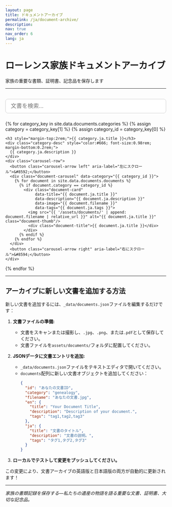 ```yaml
---
layout: page
title: ドキュメントアーカイブ
permalink: /ja/document-archive/
description: 
nav: true
nav_order: 6
lang: ja
---
```


# ローレンス家族ドキュメントアーカイブ
家族の重要な書類、証明書、記念品を保存します

---

<!-- Search Bar -->
<div style="width: 100%; margin: 2rem 0 1.5rem 0; text-align: center;">
  <input id="documentSearchInput" type="text" placeholder="文書を検索..." style="width: 100%; padding: 0.7rem 1rem; font-size: 1.1rem; border-radius: 8px; border: 1px solid #ccc;">
</div>

<!-- Document Gallery by Category with Carousel -->
<div class="document-gallery-section">
  {% for category_key in site.data.documents.categories %}
    {% assign category = category_key[1] %}
    {% assign category_id = category_key[0] %}
    
    <h3 style="margin-top:2rem;">{{ category.ja.title }}</h3>
    <div class="category-desc" style="color:#666; font-size:0.98rem; margin-bottom:0.2rem;">
      {{ category.ja.description }}
    </div>
    <div class="carousel-row">
      <button class="carousel-arrow left" aria-label="左にスクロール">&#8592;</button>
      <div class="document-carousel" data-category="{{ category_id }}">
        {% for document in site.data.documents.documents %}
          {% if document.category == category_id %}
            <div class="document-card" 
                 data-title="{{ document.ja.title }}" 
                 data-description="{{ document.ja.description }}" 
                 data-image="{{ document.filename }}" 
                 data-tags="{{ document.ja.tags }}">
              <img src="{{ '/assets/documents/' | append: document.filename | relative_url }}" alt="{{ document.ja.title }}" class="document-thumb"/>
              <div class="document-title">{{ document.ja.title }}</div>
            </div>
          {% endif %}
        {% endfor %}
      </div>
      <button class="carousel-arrow right" aria-label="右にスクロール">&#8594;</button>
    </div>
  {% endfor %}
</div>

<!-- Modal for document details -->
<div id="documentModal" class="document-modal" style="display:none;">
  <div class="document-modal-content">
    <span class="document-modal-close">&times;</span>
    <img id="modalDocumentImage" src="" alt="Document" style="max-width:100%; max-height:350px; border-radius:10px; margin-bottom:1rem;"/>
    <h3 id="modalDocumentTitle">文書タイトル</h3>
    <p id="modalDocumentDescription">文書の説明がここに入ります。</p>
  </div>
</div>

<style>
.carousel-row {
  display: flex;
  align-items: center;
  margin: 1.5rem 0 2.5rem 0;
  width: 100%;
  max-width: 100%;
  box-sizing: border-box;
}
.document-carousel {
  display: flex;
  overflow-x: auto;
  scroll-behavior: smooth;
  gap: 1.5rem;
  padding: 1rem 0;
  flex: 1 1 auto;
  width: 100%;
  max-width: 100%;
  box-sizing: border-box;
}
.document-card {
  flex: 0 0 180px;
  width: 180px;
  height: 220px;
  cursor: pointer;
  transition: transform 0.2s;
  display: flex;
  flex-direction: column;
  align-items: center;
  justify-content: flex-end;
}
.document-card:hover {
  transform: scale(1.05);
}
.document-thumb {
  width: 100%;
  height: 160px;
  object-fit: cover;
  border-radius: 12px;
  box-shadow: 0 2px 8px rgba(0,0,0,0.07);
  margin-bottom: 0.5rem;
}
.document-title {
  font-size: 1.08rem;
  font-weight: 600;
  color: #555;
  text-align: center;
  margin-bottom: 0.5rem;
}
.carousel-arrow {
  background: #fff;
  border: 1px solid #ccc;
  border-radius: 50%;
  width: 38px;
  height: 38px;
  font-size: 1.5rem;
  color: #888;
  cursor: pointer;
  margin: 0 0.5rem;
  display: flex;
  align-items: center;
  justify-content: center;
  box-shadow: 0 2px 8px rgba(0,0,0,0.07);
  transition: background 0.2s, color 0.2s;
  z-index: 2;
}
.carousel-arrow:hover {
  background: #e50914;
  color: #fff;
}
.carousel-arrow[disabled] {
  opacity: 0.3;
  pointer-events: none;
}
.document-modal {
  position: fixed;
  z-index: 1000;
  left: 0; top: 0; width: 100vw; height: 100vh;
  background: rgba(0,0,0,0.5);
  display: flex;
  align-items: center;
  justify-content: center;
}
.document-modal-content {
  background: #fff;
  border-radius: 10px;
  padding: 2rem 2.5rem;
  max-width: 400px;
  width: 90vw;
  box-shadow: 0 4px 24px rgba(0,0,0,0.15);
  position: relative;
  text-align: center;
}
.document-modal-close {
  position: absolute;
  top: 1rem; right: 1.2rem;
  font-size: 2rem;
  color: #888;
  cursor: pointer;
}
@media (max-width: 600px) {
  .document-card {
    flex: 0 0 110px;
    width: 110px;
    height: 130px;
  }
  .document-thumb {
    height: 70px;
  }
}
.category-desc {
  width: 100%;
  max-width: 100%;
  box-sizing: border-box;
}
</style>

<script>
document.addEventListener('DOMContentLoaded', function() {
  // Document modal logic
  const documentCards = document.querySelectorAll('.document-card');
  const documentModal = document.getElementById('documentModal');
  const modalDocumentImage = document.getElementById('modalDocumentImage');
  const modalDocumentTitle = document.getElementById('modalDocumentTitle');
  const modalDocumentDescription = document.getElementById('modalDocumentDescription');
  const documentClose = document.querySelector('.document-modal-close');

  documentCards.forEach(card => {
    card.addEventListener('click', function() {
      modalDocumentTitle.textContent = card.getAttribute('data-title');
      modalDocumentDescription.textContent = card.getAttribute('data-description');
      const imageSrc = card.getAttribute('data-image');
      modalDocumentImage.src = '{{ "/assets/documents/" | relative_url }}' + imageSrc;
      modalDocumentImage.alt = card.getAttribute('data-title');
      documentModal.style.display = 'flex';
    });
  });

  documentClose.addEventListener('click', function() {
    documentModal.style.display = 'none';
  });

  window.addEventListener('click', function(event) {
    if (event.target === documentModal) {
      documentModal.style.display = 'none';
    }
  });

  // Carousel arrow logic
  const leftArrows = document.querySelectorAll('.carousel-arrow.left');
  const rightArrows = document.querySelectorAll('.carousel-arrow.right');

  leftArrows.forEach(arrow => {
    arrow.addEventListener('click', function() {
      const carousel = arrow.parentNode.querySelector('.document-carousel');
      const card = carousel.querySelector('.document-card');
      let scrollAmount = card ? card.offsetWidth + 24 : 200;
      carousel.scrollBy({ left: -scrollAmount, behavior: 'smooth' });
    });
  });

  rightArrows.forEach(arrow => {
    arrow.addEventListener('click', function() {
      const carousel = arrow.parentNode.querySelector('.document-carousel');
      const card = carousel.querySelector('.document-card');
      let scrollAmount = card ? card.offsetWidth + 24 : 200;
      carousel.scrollBy({ left: scrollAmount, behavior: 'smooth' });
    });
  });

  // Document search filter
  const searchInput = document.getElementById('documentSearchInput');
  searchInput.addEventListener('input', function() {
    const query = searchInput.value.trim().toLowerCase();
    let anyVisible = false;
    document.querySelectorAll('.carousel-row').forEach(function(row) {
      const carousel = row.querySelector('.document-carousel');
      let cards = carousel ? carousel.querySelectorAll('.document-card') : [];
      let visibleCount = 0;
      cards.forEach(function(card) {
        const title = card.getAttribute('data-title') || '';
        const description = card.getAttribute('data-description') || '';
        const tags = card.getAttribute('data-tags') || '';
        const match = title.toLowerCase().includes(query) || description.toLowerCase().includes(query) || tags.toLowerCase().includes(query);
        card.style.display = match ? '' : 'none';
        if (match) visibleCount++;
      });
      row.style.display = (visibleCount > 0) ? '' : 'none';
      if (visibleCount > 0) anyVisible = true;
    });
  });
});
</script>

---

## アーカイブに新しい文書を追加する方法

新しい文書を追加するには、`_data/documents.json`ファイルを編集するだけです：

1. **文書ファイルの準備:**
   - 文書をスキャンまたは撮影し、`.jpg`、`.png`、または`.pdf`として保存してください。
   - 文書ファイルを`assets/documents/`フォルダに配置してください。

2. **JSONデータに文書エントリを追加:**
   - `_data/documents.json`ファイルをテキストエディタで開いてください。
   - `documents`配列に新しい文書オブジェクトを追加してください：
     ```json
     {
       "id": "あなたの文書ID",
       "category": "genealogy",
       "filename": "あなたの文書.jpg",
       "en": {
         "title": "Your Document Title",
         "description": "Description of your document.",
         "tags": "tag1,tag2,tag3"
       },
       "ja": {
         "title": "文書のタイトル",
         "description": "文書の説明。",
         "tags": "タグ1,タグ2,タグ3"
       }
     }
     ```

3. **ローカルでテストして変更をプッシュしてください。**

この変更により、文書アーカイブの英語版と日本語版の両方が自動的に更新されます！

---

*家族の書類記録を保存する—私たちの遺産の物語を語る重要な文書、証明書、大切な記念品。* 